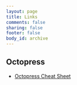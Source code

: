 ```yaml
---
layout: page
title: Links
comments: false
sharing: false
footer: false
body_id: archive
---
```

<script type="text/javascript"
src="file:///users/zac/Dropbox/MathJax/
MathJax.js?config=TeX-AMS-MML_HTMLorMML,
file:///users/zac/Dropbox/MathJax/MathJaxLocal.js">
</script>

## Octopress ##

- [Octopress Cheat Sheet](http://dreamrunner.org/wiki/public_html/docs/Web/octopress.html)



